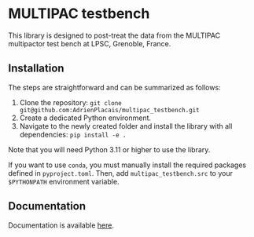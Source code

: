 # MULTIPAC testbench
This library is designed to post-treat the data from the MULTIPAC multipactor test bench at LPSC, Grenoble, France.

## Installation

The steps are straightforward and can be summarized as follows:
1. Clone the repository:
`git clone git@github.com:AdrienPlacais/multipac_testbench.git`
2. Create a dedicated Python environment.
3. Navigate to the newly created folder and install the library with all dependencies: `pip install -e .`

Note that you will need Python 3.11 or higher to use the library.

If you want to use `conda`, you must manually install the required packages defined in `pyproject.toml`.
Then, add `multipac_testbench.src` to your `$PYTHONPATH` environment variable.

## Documentation
Documentation is available [here](https://adrienplacais.github.io/multipac_testbench/html/index.html).
